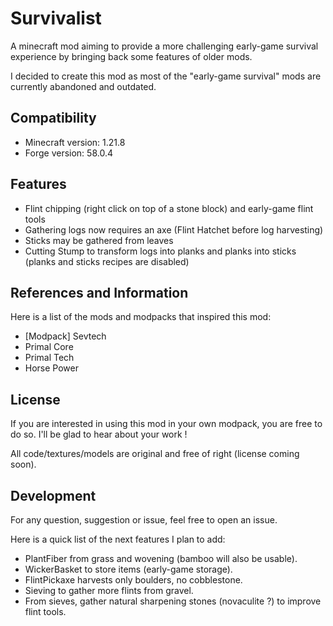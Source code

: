 # Survivalist

A minecraft mod aiming to provide a more challenging early-game survival experience by bringing back some features of older mods.

I decided to create this mod as most of the "early-game survival" mods are currently abandoned and outdated.

## Compatibility

- Minecraft version: 1.21.8
- Forge version: 58.0.4

## Features

- Flint chipping (right click on top of a stone block) and early-game flint tools
- Gathering logs now requires an axe (Flint Hatchet before log harvesting)
- Sticks may be gathered from leaves
- Cutting Stump to transform logs into planks and planks into sticks (planks and sticks recipes are disabled)

## References and Information

Here is a list of the mods and modpacks that inspired this mod:
- [Modpack] Sevtech
- Primal Core
- Primal Tech
- Horse Power

## License

If you are interested in using this mod in your own modpack, you are free to do so. I'll be glad to hear about your work !

All code/textures/models are original and free of right (license coming soon).

## Development

For any question, suggestion or issue, feel free to open an issue.

Here is a quick list of the next features I plan to add:
- PlantFiber from grass and wovening (bamboo will also be usable).
- WickerBasket to store items (early-game storage).
- FlintPickaxe harvests only boulders, no cobblestone.
- Sieving to gather more flints from gravel.
- From sieves, gather natural sharpening stones (novaculite ?) to improve flint tools.